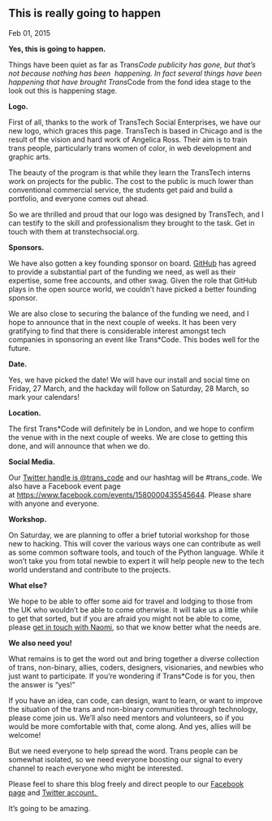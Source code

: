 ## This is really going to happen

Feb 01, 2015

<strong>Yes, this is going to happen.&nbsp;</strong>

Things have been quiet as far as Trans*Code publicity has gone, but that’s not because nothing has been &nbsp;happening. In fact several things have been happening that have brought Trans*Code from the fond idea stage to the look out this is happening stage.

<strong>Logo.&nbsp;</strong>

First of all, thanks to the work of TransTech Social Enterprises, we have our new logo, which graces this page. TransTech is based in Chicago and is the result of the vision and hard work of Angelica Ross. Their aim is to train trans people, particularly trans women of color, in web development and graphic arts.

The beauty of the program is that while they learn the TransTech interns work on projects for the public. The cost to the public is much lower than conventional commercial service, the students get paid and build a portfolio, and everyone comes out ahead.&nbsp;</p><p>So we are thrilled and proud that our logo was designed by TransTech, and I can testify to the skill and professionalism they brought to the task. Get in touch with them at transtechsocial.org.

<strong>Sponsors.&nbsp;</strong>

We have also gotten a key founding sponsor on board.<span>&nbsp;</span><a href="https://web.archive.org/web/20171218180634/http://github.com/" target="_blank">GitHub</a><span>&nbsp;</span>has agreed to provide a substantial part of the funding we need, as well as their expertise, some free accounts, and other swag. Given the role that GitHub plays in the open source world, we couldn’t have picked a better founding sponsor.

We are also close to securing the balance of the funding we need, and I hope to announce that in the next couple of weeks. It has been very gratifying to find that there is considerable interest amongst tech companies in sponsoring an event like Trans*Code. This bodes well for the future.

<strong>Date.&nbsp;</strong></p><p>Yes, we have picked the date! We will have our install and social time on Friday, 27 March, and the hackday will follow on Saturday, 28 March, so mark your calendars!&nbsp;

<strong>Location.&nbsp;</strong>

The first Trans\*Code will definitely be in London, and we hope to confirm the venue with in the next couple of weeks. We are close to getting this done, and will announce that when we do.&nbsp;

<strong>Social Media.&nbsp;</strong>

Our<span>&nbsp;</span><a href="https://web.archive.org/web/20171218180634/https://twitter.com/trans_code" target="_blank">Twitter handle is @trans_code</a><span>&nbsp;</span>and our hashtag will be #trans_code. We also have a Facebook event page at&nbsp;<a href="https://web.archive.org/web/20171218180634/https://www.facebook.com/events/1580000435545644/">https://www.facebook.com/events/1580000435545644</a>. Please share with anyone and everyone.

<strong>Workshop.&nbsp;</strong></p><p>On Saturday, we are planning to offer a brief tutorial workshop for those new to hacking. This will cover the various ways one can contribute as well as some common software tools, and touch of the Python language. While it won’t take you from total newbie to expert it will help people new to the tech world understand and contribute to the projects.

<strong>What else?</strong>

We hope to be able to offer some aid for travel and lodging to those from the UK who wouldn’t be able to come otherwise. It will take us a little while to get that sorted, but if you are afraid you might not be able to come, please<span>&nbsp;</span><a href="https://web.archive.org/web/20171218180634/https://mail.google.com/mail/?view=cm&amp;fs=1&amp;tf=1&amp;to=naomi@trans-code.org" target="_blank">get in touch with Naomi</a>, so that we know better what the needs are.

<strong>We also need you!</strong>

What remains is to get the word out and bring together a diverse collection of trans, non-binary, allies, coders, designers, visionaries, and newbies who just want to participate. If you’re wondering if Trans*Code is for you, then the answer is “yes!”&nbsp;

If you have an idea, can code, can design, want to learn, or want to improve the situation of the trans and non-binary communities through technology, please come join us. We’ll also need mentors and volunteers, so if you would be more comfortable with that, come along. And yes, allies will be welcome!&nbsp;</p><p>But we need everyone to help spread the word. Trans people can be somewhat isolated, so we need everyone boosting our signal to every channel to reach everyone who might be interested.

Please feel to share this blog freely and direct people to our<span>&nbsp;</span><a href="https://web.archive.org/web/20171218180634/https://www.facebook.com/events/1580000435545644" target="_blank">Facebook page</a><span>&nbsp;</span>and<span>&nbsp;</span><a href="https://web.archive.org/web/20171218180634/https://twitter.com/trans_code" target="_blank">Twitter account.&nbsp;</a>

It’s going to be amazing.
